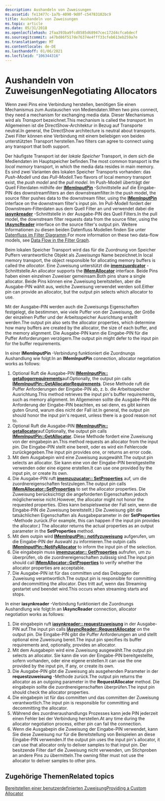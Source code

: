 ```yaml
---
description: Aushandeln von Zuweisungen
ms.assetid: fe13477c-1a7b-4098-9d0f-c54783102bc9
title: Aushandeln von Zuweisungen
ms.topic: article
ms.date: 05/31/2018
ms.openlocfilehash: 2faa393ba9fcd8585d68947cec172d4cfca6decf
ms.sourcegitcommit: a47bd86f517de76374e4fff33cfeb613eb259a7e
ms.translationtype: MT
ms.contentlocale: de-DE
ms.lasthandoff: 01/06/2021
ms.locfileid: "106344316"
---
```

# <a name="negotiating-allocators"></a><span data-ttu-id="70a09-103">Aushandeln von Zuweisungen</span><span class="sxs-lookup"><span data-stu-id="70a09-103">Negotiating Allocators</span></span>

<span data-ttu-id="70a09-104">Wenn zwei Pins eine Verbindung herstellen, benötigen Sie einen Mechanismus zum Austauschen von Mediendaten.</span><span class="sxs-lookup"><span data-stu-id="70a09-104">When two pins connect, they need a mechanism for exchanging media data.</span></span> <span data-ttu-id="70a09-105">Dieser Mechanismus wird als *Transport* bezeichnet.</span><span class="sxs-lookup"><span data-stu-id="70a09-105">This mechanism is called the *transport*.</span></span> <span data-ttu-id="70a09-106">Im Allgemeinen ist die DirectShow-Architektur in Bezug auf Transporte neutral.</span><span class="sxs-lookup"><span data-stu-id="70a09-106">In general, the DirectShow architecture is neutral about transports.</span></span> <span data-ttu-id="70a09-107">Zwei Filter können eine Verbindung mit einem beliebigen von beiden unterstützten Transport herstellen.</span><span class="sxs-lookup"><span data-stu-id="70a09-107">Two filters can agree to connect using any transport that both support.</span></span>

<span data-ttu-id="70a09-108">Der häufigste Transport ist der *lokale Speicher* Transport, in dem sich die Mediendaten im Hauptspeicher befinden.</span><span class="sxs-lookup"><span data-stu-id="70a09-108">The most common transport is the *local memory* transport, in which the media data resides in main memory.</span></span> <span data-ttu-id="70a09-109">Es sind zwei Varianten des lokalen Speicher Transports vorhanden: das *Push-Modell* und das *Pull-Modell*.</span><span class="sxs-lookup"><span data-stu-id="70a09-109">Two flavors of local memory transport exist, the *push model* and the *pull model*.</span></span> <span data-ttu-id="70a09-110">Im Push-Modell überträgt der Quell Filterdaten mithilfe der [**IMemInputPin**](/windows/desktop/api/Strmif/nn-strmif-imeminputpin) -Schnittstelle auf die Eingabe-PIN des downstreamfilters an den downstreamfilter.</span><span class="sxs-lookup"><span data-stu-id="70a09-110">In the push model, the source filter pushes data to the downstream filter, using the [**IMemInputPin**](/windows/desktop/api/Strmif/nn-strmif-imeminputpin) interface on the downstream filter's input pin.</span></span> <span data-ttu-id="70a09-111">Im Pull-Modell fordert der Downstream-Filterdaten aus dem Quell Filter an und verwendet dabei die [**iasynkreader**](/windows/desktop/api/Strmif/nn-strmif-iasyncreader) -Schnittstelle in der Ausgabe-PIN des Quell Filters.</span><span class="sxs-lookup"><span data-stu-id="70a09-111">In the pull model, the downstream filter requests data from the source filter, using the [**IAsyncReader**](/windows/desktop/api/Strmif/nn-strmif-iasyncreader) interface on the source filter's output pin.</span></span> <span data-ttu-id="70a09-112">Weitere Informationen zu diesen beiden Datenfluss Modellen finden Sie unter [Datenfluss im Filter Diagramm](data-flow-in-the-filter-graph.md).</span><span class="sxs-lookup"><span data-stu-id="70a09-112">For more information on these two data-flow models, see [Data Flow in the Filter Graph](data-flow-in-the-filter-graph.md).</span></span>

<span data-ttu-id="70a09-113">Beim lokalen Speicher Transport wird das für die Zuordnung von Speicher Puffern verantwortliche Objekt als *Zuweisungs* Name bezeichnet.</span><span class="sxs-lookup"><span data-stu-id="70a09-113">In local memory transport, the object responsible for allocating memory buffers is called the *allocator*.</span></span> <span data-ttu-id="70a09-114">Eine Zuweisung unterstützt die [**imemzuordcator**](/windows/desktop/api/Strmif/nn-strmif-imemallocator) -Schnittstelle.</span><span class="sxs-lookup"><span data-stu-id="70a09-114">An allocator supports the [**IMemAllocator**](/windows/desktop/api/Strmif/nn-strmif-imemallocator) interface.</span></span> <span data-ttu-id="70a09-115">Beide Pins haben einen einzelnen Zuweiser gemeinsam.</span><span class="sxs-lookup"><span data-stu-id="70a09-115">Both pins share a single allocator.</span></span> <span data-ttu-id="70a09-116">Beide Pins können eine Zuweisung bereitstellen, aber die Ausgabe-PIN wählt aus, welche Zuweisung verwendet werden soll.</span><span class="sxs-lookup"><span data-stu-id="70a09-116">Either pin can provide an allocator, but the output pin selects which allocator to use.</span></span>

<span data-ttu-id="70a09-117">Mit der Ausgabe-PIN werden auch die Zuweisungs Eigenschaften festgelegt, die bestimmen, wie viele Puffer von der Zuweisung, der Größe der einzelnen Puffer und der Arbeitsspeicher Ausrichtung erstellt werden.</span><span class="sxs-lookup"><span data-stu-id="70a09-117">The output pin also sets the allocator properties, which determine how many buffers are created by the allocator, the size of each buffer, and the memory alignment.</span></span> <span data-ttu-id="70a09-118">Die Ausgabe-PIN kann die Eingabe-PIN für die Puffer Anforderungen verzögern.</span><span class="sxs-lookup"><span data-stu-id="70a09-118">The output pin might defer to the input pin for the buffer requirements.</span></span>

<span data-ttu-id="70a09-119">In einer **IMemInputPin** -Verbindung funktioniert die Zuordnungs Aushandlung wie folgt:</span><span class="sxs-lookup"><span data-stu-id="70a09-119">In an **IMemInputPin** connection, allocator negotiation works as follows:</span></span>

1.  <span data-ttu-id="70a09-120">Optional Ruft die Ausgabe-PIN [**IMemInputPin:: getallogorrequirements**](/windows/desktop/api/Strmif/nf-strmif-imeminputpin-getallocatorrequirements)auf.</span><span class="sxs-lookup"><span data-stu-id="70a09-120">Optionally, the output pin calls [**IMemInputPin::GetAllocatorRequirements**](/windows/desktop/api/Strmif/nf-strmif-imeminputpin-getallocatorrequirements).</span></span> <span data-ttu-id="70a09-121">Diese Methode ruft die Puffer Anforderungen der Eingabe-PIN ab, z. b. die Arbeitsspeicher Ausrichtung.</span><span class="sxs-lookup"><span data-stu-id="70a09-121">This method retrieves the input pin's buffer requirements, such as memory alignment.</span></span> <span data-ttu-id="70a09-122">Im Allgemeinen sollte die Ausgabe-PIN die Anforderung der Eingabe-PIN beachten, es sei denn, es gibt keinen guten Grund, warum dies nicht der Fall ist.</span><span class="sxs-lookup"><span data-stu-id="70a09-122">In general, the output pin should honor the input pin's request, unless there is a good reason not to.</span></span>
2.  <span data-ttu-id="70a09-123">Optional Ruft die Ausgabe-PIN [**IMemInputPin:: getallocator**](/windows/desktop/api/Strmif/nf-strmif-imeminputpin-getallocator)auf.</span><span class="sxs-lookup"><span data-stu-id="70a09-123">Optionally, the output pin calls [**IMemInputPin::GetAllocator**](/windows/desktop/api/Strmif/nf-strmif-imeminputpin-getallocator).</span></span> <span data-ttu-id="70a09-124">Diese Methode fordert eine Zuweisung von der eingabepin an.</span><span class="sxs-lookup"><span data-stu-id="70a09-124">This method requests an allocator from the input pin.</span></span> <span data-ttu-id="70a09-125">Die Eingabe-PIN stellt eine bereit, oder es wird ein Fehlercode zurückgegeben.</span><span class="sxs-lookup"><span data-stu-id="70a09-125">The input pin provides one, or returns an error code.</span></span>
3.  <span data-ttu-id="70a09-126">Mit dem Ausgabepin wird eine Zuweisung ausgewählt.</span><span class="sxs-lookup"><span data-stu-id="70a09-126">The output pin selects an allocator.</span></span> <span data-ttu-id="70a09-127">Sie kann eine von der Eingabe-PIN bereitgestellte verwenden oder eine eigene erstellen.</span><span class="sxs-lookup"><span data-stu-id="70a09-127">It can use one provided by the input pin, or create its own.</span></span>
4.  <span data-ttu-id="70a09-128">Die Ausgabe-PIN ruft [**imemzuzucator:: SetProperties**](/windows/desktop/api/Strmif/nf-strmif-imemallocator-setproperties) auf, um die zuordnereigenschaften festzulegen.</span><span class="sxs-lookup"><span data-stu-id="70a09-128">The output pin calls [**IMemAllocator::SetProperties**](/windows/desktop/api/Strmif/nf-strmif-imemallocator-setproperties) to set the allocator properties.</span></span> <span data-ttu-id="70a09-129">Die Zuweisung berücksichtigt die angeforderten Eigenschaften jedoch möglicherweise nicht.</span><span class="sxs-lookup"><span data-stu-id="70a09-129">However, the allocator might not honor the requested properties.</span></span> <span data-ttu-id="70a09-130">(Dies kann beispielsweise der Fall sein, wenn die Eingabe-PIN die Zuweisung bereitstellt.) Die Zuweisung gibt die tatsächlichen Eigenschaften als Ausgabeparameter in der **SetProperties** -Methode zurück.</span><span class="sxs-lookup"><span data-stu-id="70a09-130">(For example, this can happen if the input pin provides the allocator.) The allocator returns the actual properties as an output parameter in the **SetProperties** method.</span></span>
5.  <span data-ttu-id="70a09-131">Mit dem outpin wird [**IMemInputPin:: notifyzuweisung**](/windows/desktop/api/Strmif/nf-strmif-imeminputpin-notifyallocator) aufgerufen, um die Eingabe-PIN der Auswahl zu informieren.</span><span class="sxs-lookup"><span data-stu-id="70a09-131">The outpin calls [**IMemInputPin::NotifyAllocator**](/windows/desktop/api/Strmif/nf-strmif-imeminputpin-notifyallocator) to inform the input pin of the selection.</span></span>
6.  <span data-ttu-id="70a09-132">Die eingabepin muss [**imemzucator:: GetProperties**](/windows/desktop/api/Strmif/nf-strmif-imemallocator-getproperties) aufrufen, um zu überprüfen, ob die zuordnereigenschaften zulässig sind.</span><span class="sxs-lookup"><span data-stu-id="70a09-132">The input pin should call [**IMemAllocator::GetProperties**](/windows/desktop/api/Strmif/nf-strmif-imemallocator-getproperties) to verify whether the allocator properties are acceptable.</span></span>
7.  <span data-ttu-id="70a09-133">Die Ausgabe-PIN ist für das committen und das Debuggen der Zuweisung verantwortlich.</span><span class="sxs-lookup"><span data-stu-id="70a09-133">The output pin is responsible for committing and decommitting the allocator.</span></span> <span data-ttu-id="70a09-134">Dies tritt auf, wenn das Streaming gestartet und beendet wird.</span><span class="sxs-lookup"><span data-stu-id="70a09-134">This occurs when streaming starts and stops.</span></span>

<span data-ttu-id="70a09-135">In einer **iasynkreader** -Verbindung funktioniert die Zuordnungs Aushandlung wie folgt:</span><span class="sxs-lookup"><span data-stu-id="70a09-135">In an **IAsyncReader** connection, allocator negotiation works as follows:</span></span>

1.  <span data-ttu-id="70a09-136">Die eingabepin ruft [**iasynkreader:: requestzuweisung**](/windows/desktop/api/Strmif/nf-strmif-iasyncreader-requestallocator) in der Ausgabe-PIN auf.</span><span class="sxs-lookup"><span data-stu-id="70a09-136">The input pin calls [**IAsyncReader::RequestAllocator**](/windows/desktop/api/Strmif/nf-strmif-iasyncreader-requestallocator) on the output pin.</span></span> <span data-ttu-id="70a09-137">Die Eingabe-PIN gibt die Puffer Anforderungen an und stellt optional eine Zuweisung bereit.</span><span class="sxs-lookup"><span data-stu-id="70a09-137">The input pin specifies its buffer requirements and, optionally, provides an allocator.</span></span>
2.  <span data-ttu-id="70a09-138">Mit dem Ausgabepin wird eine Zuweisung ausgewählt.</span><span class="sxs-lookup"><span data-stu-id="70a09-138">The output pin selects an allocator.</span></span> <span data-ttu-id="70a09-139">Sie kann die von der Eingabe-PIN bereitgestellte, sofern vorhanden, oder eine eigene erstellen.</span><span class="sxs-lookup"><span data-stu-id="70a09-139">It can use the one provided by the input pin, if any, or create its own.</span></span>
3.  <span data-ttu-id="70a09-140">Die Ausgabe-PIN gibt die Zuweisung als ausgehenden Parameter in der **requestzuweisung** -Methode zurück.</span><span class="sxs-lookup"><span data-stu-id="70a09-140">The output pin returns the allocator as an outgoing parameter in the **RequestAllocator** method.</span></span> <span data-ttu-id="70a09-141">Die eingabepin sollte die zuordnereigenschaften überprüfen.</span><span class="sxs-lookup"><span data-stu-id="70a09-141">The input pin should check the allocator properties.</span></span>
4.  <span data-ttu-id="70a09-142">Die eingabepin ist für das committen und das committen der Zuweisung verantwortlich.</span><span class="sxs-lookup"><span data-stu-id="70a09-142">The input pin is responsible for committing and decommitting the allocator.</span></span>
5.  <span data-ttu-id="70a09-143">Während des zuordneraushandlungs Prozesses kann jede PIN jederzeit einen Fehler bei der Verbindung herstellen.</span><span class="sxs-lookup"><span data-stu-id="70a09-143">At any time during the allocator negotiation process, either pin can fail the connection.</span></span>
6.  <span data-ttu-id="70a09-144">Wenn die Ausgabepin die Zuweisung der Eingabe-PIN verwendet, kann Sie diese Zuweisung nur für die Bereitstellung von Beispielen an diese Eingabe-PIN verwenden.</span><span class="sxs-lookup"><span data-stu-id="70a09-144">If the output pin uses the input pin's allocator, it can use that allocator only to deliver samples to that input pin.</span></span> <span data-ttu-id="70a09-145">Der besitzende Filter darf die Zuweisung nicht verwenden, um Stichproben an andere Pins zu übermitteln.</span><span class="sxs-lookup"><span data-stu-id="70a09-145">The owning filter must not use the allocator to deliver samples to other pins.</span></span>

## <a name="related-topics"></a><span data-ttu-id="70a09-146">Zugehörige Themen</span><span class="sxs-lookup"><span data-stu-id="70a09-146">Related topics</span></span>

<dl> <dt>

[<span data-ttu-id="70a09-147">Bereitstellen einer benutzerdefinierten Zuweisung</span><span class="sxs-lookup"><span data-stu-id="70a09-147">Providing a Custom Allocator</span></span>](providing-a-custom-allocator.md)
</dt> </dl>

 

 



